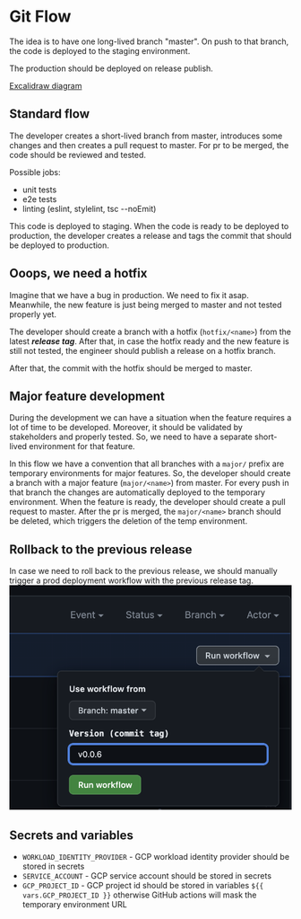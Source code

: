 # Git Flow

The idea is to have one long-lived branch "master".
On push to that branch, the code is deployed to the staging environment.

The production should be deployed on release publish.

[Excalidraw diagram](https://link.excalidraw.com/l/1vrQ6FyH9mj/9vKB70dRiT5)

## Standard flow

The developer creates a short-lived branch from master, introduces some changes and
then creates a pull request to master.
For pr to be merged, the code should be reviewed and tested.

Possible jobs:

- unit tests
- e2e tests
- linting (eslint, stylelint, tsc --noEmit)

This code is deployed to staging.
When the code is ready to be deployed to production, the developer creates a release and tags the commit that should be
deployed to production.

## Ooops, we need a hotfix

Imagine that we have a bug in production. We need to fix it asap.
Meanwhile, the new feature is just being merged to master and not tested properly yet.

The developer should create a branch with a hotfix (`hotfix/<name>`) from the latest **_release tag_**.
After that, in case the hotfix ready and the new feature is still not tested,
the engineer should publish a release on a hotfix branch.

After that, the commit with the hotfix should be merged to master.

## Major feature development

During the development we can have a situation when the feature requires a lot of time to be developed. Moreover, it
should be validated by stakeholders and properly tested. So, we need to have a separate short-lived environment for that
feature.

In this flow we have a convention that all branches with a `major/` prefix are temporary environments for major
features.
So, the developer should create a branch with a major feature (`major/<name>`) from master.
For every push in that branch the changes are automatically deployed to the temporary environment.
When the feature is ready, the developer should create a pull request to master.
After the pr is merged, the `major/<name>` branch should be deleted, which triggers the deletion of the temp
environment.

## Rollback to the previous release

In case we need to roll back to the previous release, we should manually trigger a prod deployment workflow
with the previous release tag.
![Rollback to the previous release](./public/manual-worflow.png)

## Secrets and variables

- `WORKLOAD_IDENTITY_PROVIDER` - GCP workload identity provider should be stored in secrets
- `SERVICE_ACCOUNT` - GCP service account should be stored in secrets
- `GCP_PROJECT_ID` - GCP project id should be stored in variables `${{ vars.GCP_PROJECT_ID }}` otherwise GitHub actions
  will mask the temporary environment URL


